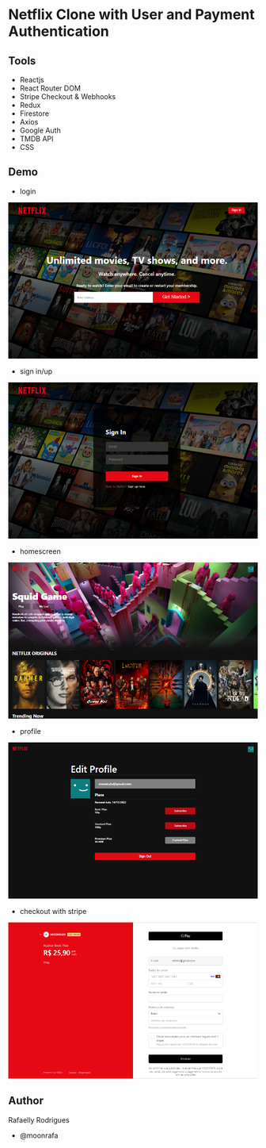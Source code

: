 # Netflix Clone with User and Payment Authentication

## Tools

- Reactjs
- React Router DOM
- Stripe Checkout & Webhooks
- Redux
- Firestore
- Axios
- Google Auth
- TMDB API
- CSS

## Demo

- login

<img src="demo/login.png" alt="Login">

- sign in/up

<img src="demo/signin.png" alt="Sign in">

- homescreen

<img src="demo/homescreen.png" alt="Home">

- profile

<img src="demo/profile.png" alt="Profile">

- checkout with stripe

<img src="demo/checkout.png" alt="Checkout">

## Author

Rafaelly Rodrigues

- @moonrafa
